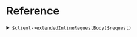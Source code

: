 # Reference
<details><summary><code>$client-><a href="/Seed/ClientClient.php">extendedInlineRequestBody</a>($request)</code></summary>
<dl>
<dd>

#### 🔌 Usage

<dl>
<dd>

<dl>
<dd>

```php
$client->extendedInlineRequestBody(
    $request,
);
```
</dd>
</dl>
</dd>
</dl>

#### ⚙️ Parameters

<dl>
<dd>

<dl>
<dd>

**$request:** `\Seed\Requests\InlinedChildRequest` 
    
</dd>
</dl>
</dd>
</dl>


</dd>
</dl>
</details>
